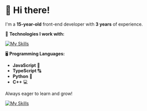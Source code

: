 # 👋 Hi there!

I'm a **15-year-old** front-end developer with **3 years** of experience.

🔧 **Technologies I work with:**

[![My Skills](https://skillicons.dev/icons?i=nextjs,discordjs,vue,tailwind&perline=4)](https://skillicons.dev)

🖥️ **Programming Languages:**
- **JavaScript** 📜
- **TypeScript** 🔠
- **Python** 🐍
- **C++** 💻

Always eager to learn and grow! 


[![My Skills](https://skillicons.dev/icons?i=nextjs,discordjs,vue,tailwind&perline=4)](https://skillicons.dev)
